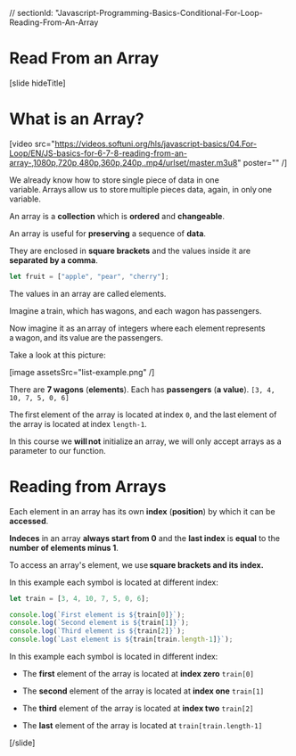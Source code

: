 // sectionId: "Javascript-Programming-Basics-Conditional-For-Loop-Reading-From-An-Array

# Read From an Array

[slide hideTitle]
# What is an Array? 

[video src="https://videos.softuni.org/hls/javascript-basics/04.For-Loop/EN/JS-basics-for-6-7-8-reading-from-an-array-,1080p,720p,480p,360p,240p,.mp4/urlset/master.m3u8" poster="" /]

We already know how to store single piece of data in one variable. Arrays allow us to store multiple pieces data, again, in only one variable. 

An array is a **collection** which is **ordered** and **changeable**.

An array is useful for **preserving** a sequence of **data**.

They are enclosed in **square brackets** and the values inside it are **separated by a comma**.

```js
let fruit = ["apple", "pear", "cherry"];
```

The values in an array are called elements. 

Imagine a train, which has wagons, and each wagon has passengers. 

Now imagine it as an array of integers where each element represents a wagon, and its value are the passengers. 

Take a look at this picture:

[image assetsSrc="list-example.png" /]

There are **7 wagons** (**elements**). Each has **passengers** (**a value**). `[3, 4, 10, 7, 5, 0, 6]`

The first element of the array is located at index `0`, and the last element of the array is located at index `length-1`. 

In this course we **will not** initialize an array, we will only accept arrays as a parameter to our function.

# Reading from Arrays

Each element in an array has its own **index** (**position**) by which it can be **accessed**.

**Indeces** in an array **always start from 0** and the **last index** is **equal** to the **number of elements minus 1**.

To access an array's element, we use **square brackets and its index.**

In this example each symbol is located at different index: 

```js live
let train = [3, 4, 10, 7, 5, 0, 6];

console.log(`First element is ${train[0]}`);
console.log(`Second element is ${train[1]}`);
console.log(`Third element is ${train[2]}`);
console.log(`Last element is ${train[train.length-1]}`);
```

In this example each symbol is located in different index:

- The **first** element of the array is located at **index zero** `train[0]`

- The **second** element of the array is located at **index one** `train[1]`

- The **third** element of the array is located at **index two** `train[2]`

- The **last** element of the array is located at `train[train.length-1]`

[/slide]
